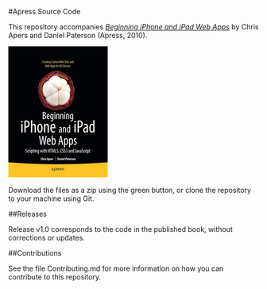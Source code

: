#Apress Source Code

This repository accompanies [*Beginning iPhone and iPad Web Apps*](http://www.apress.com/9781430230458) by Chris Apers and Daniel Paterson (Apress, 2010).

![Cover image](9781430230458.jpg)

Download the files as a zip using the green button, or clone the repository to your machine using Git.

##Releases

Release v1.0 corresponds to the code in the published book, without corrections or updates.

##Contributions

See the file Contributing.md for more information on how you can contribute to this repository.
